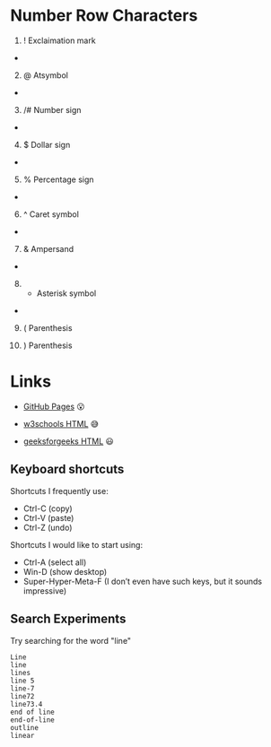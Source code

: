 # Number Row Characters

1. ! Exclaimation mark
- 
2. @ Atsymbol
- 
3. /# Number sign
- 
4. $ Dollar sign
- 
5. % Percentage sign
- 
6. ^ Caret symbol
- 
7. & Ampersand
- 
8. * Asterisk symbol
-
9. ( Parenthesis

10.  ) Parenthesis

# Links

- [GitHub Pages](https://pages.github.com/) :open_mouth:

- [w3schools HTML](https://www.w3schools.com/html/) :sweat_smile:

- [geeksforgeeks HTML](https://www.geeksforgeeks.org/html-tutorial/) :smiley:

## Keyboard shortcuts

Shortcuts I frequently use: 
- Ctrl-C (copy)
- Ctrl-V (paste)
- Ctrl-Z (undo)

Shortcuts I would like to start using: 
- Ctrl-A (select all)
- Win-D (show desktop)
- Super-Hyper-Meta-F (I don’t even have such keys, but it sounds impressive)

## Search Experiments
Try searching for the word "line"

```
Line
line
lines
line 5
line-7
line72
line73.4
end of line
end-of-line
outline
linear
```